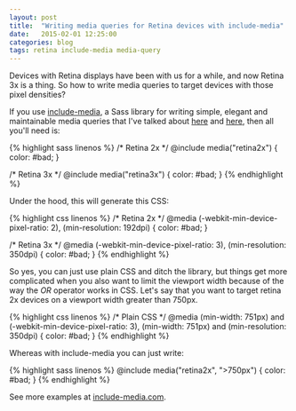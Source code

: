```yaml
---
layout: post
title:  "Writing media queries for Retina devices with include-media"
date:   2015-02-01 12:25:00
categories: blog
tags: retina include-media media-query
---
```

Devices with Retina displays have been with us for a while, and now Retina 3x is a thing. So how to write media queries to target devices with those pixel densities?<!--more-->

If you use [include-media](http://include-media.com), a Sass library for writing simple, elegant and maintainable media queries that I've talked about [here](http://css-tricks.com/approaches-media-queries-sass/) and [here](http://davidwalsh.name/sass-media-query), then all you'll need is:

{% highlight sass linenos %}
/* Retina 2x */
@include media("retina2x") {
	color: #bad;
}

/* Retina 3x */
@include media("retina3x") {
	color: #bad;
}
{% endhighlight %}

Under the hood, this will generate this CSS:

{% highlight css linenos %}
/* Retina 2x */
@media (-webkit-min-device-pixel-ratio: 2), (min-resolution: 192dpi) {
  color: #bad;
}

/* Retina 3x */
@media (-webkit-min-device-pixel-ratio: 3), (min-resolution: 350dpi) {
	color: #bad;
}
{% endhighlight %}

So yes, you can just use plain CSS and ditch the library, but things get more complicated when you also want to limit the viewport width because of the way the *OR* operator works in CSS. Let's say that you want to target retina 2x devices on a viewport width greater than 750px.

{% highlight css linenos %}
/* Plain CSS */
@media (min-width: 751px) and (-webkit-min-device-pixel-ratio: 3), 
(min-width: 751px) and (min-resolution: 350dpi) {
	color: #bad;
}
{% endhighlight %}

Whereas with include-media you can just write:

{% highlight sass linenos %}
@include media("retina2x", ">750px") {
	color: #bad;
}
{% endhighlight %}

See more examples at [include-media.com](http://include-media.com).<!--tomb-->